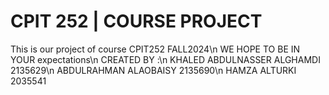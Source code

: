 # CPIT 252 | COURSE PROJECT
This is our project of course CPIT252 FALL2024\n
WE HOPE TO BE IN YOUR expectations\n
CREATED BY :\n
KHALED ABDULNASSER ALGHAMDI 2135629\n
ABDULRAHMAN ALAOBAISY 2135690\n
HAMZA ALTURKI 2035541
